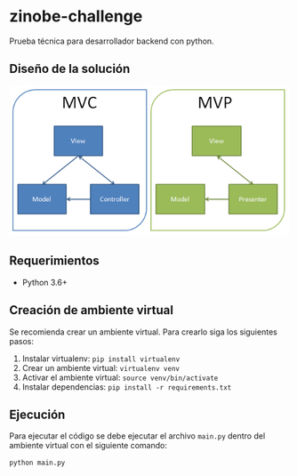 # zinobe-challenge
Prueba técnica para desarrollador backend con python.

## Diseño de la solución
![Imagen del diseño de la solucion](diseno_solucion.png)

## Requerimientos
- Python 3.6+

## Creación de ambiente virtual
Se recomienda crear un ambiente virtual. Para crearlo siga los siguientes pasos:
1. Instalar virtualenv: `pip install virtualenv`
2. Crear un ambiente virtual: `virtualenv venv`
3. Activar el ambiente virtual: `source venv/bin/activate`
4. Instalar dependencias: `pip install -r requirements.txt`

## Ejecución 
Para ejecutar el código se debe ejecutar el archivo `main.py` dentro del ambiente virtual con el siguiente comando: 

```
python main.py
```
